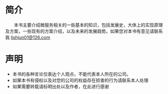 # 简介

 &emsp;&emsp;本书主要介绍微服务相关的一些基本的知识，包括发展史，大体上的实现原理及方案，一些现有的方案介绍，以及未来的发展趋势。如果您对本书有意见请联系我 <lishjun01@126.com>
 

# 声明

* 本书的各种言论仅表达个人观点，不能代表本人所在的公司。
* 如果本书有侵权以及对您的公司的权益存在损害的行为请联系本人处理
* 如果需要转载请标明出处以及作者，在此进行感谢


 